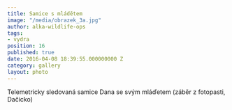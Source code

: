 ```yaml
---
title: Samice s mládětem
image: "/media/obrazek_3a.jpg"
author: alka-wildlife-ops
tags:
- vydra
position: 16
published: true
date: 2016-04-08 18:39:55.000000000 Z
category: gallery
layout: photo
---
```

Telemetricky sledovaná samice Dana se svým mláďetem (záběr z fotopasti,
Dačicko)
